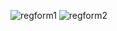 ![regform1](https://github.com/user-attachments/assets/6ee511ca-e0e6-4061-bfef-cc5ac61b8315)
![regform2](https://github.com/user-attachments/assets/c0e06d1d-954b-4205-a96a-2b457269a8b7)
